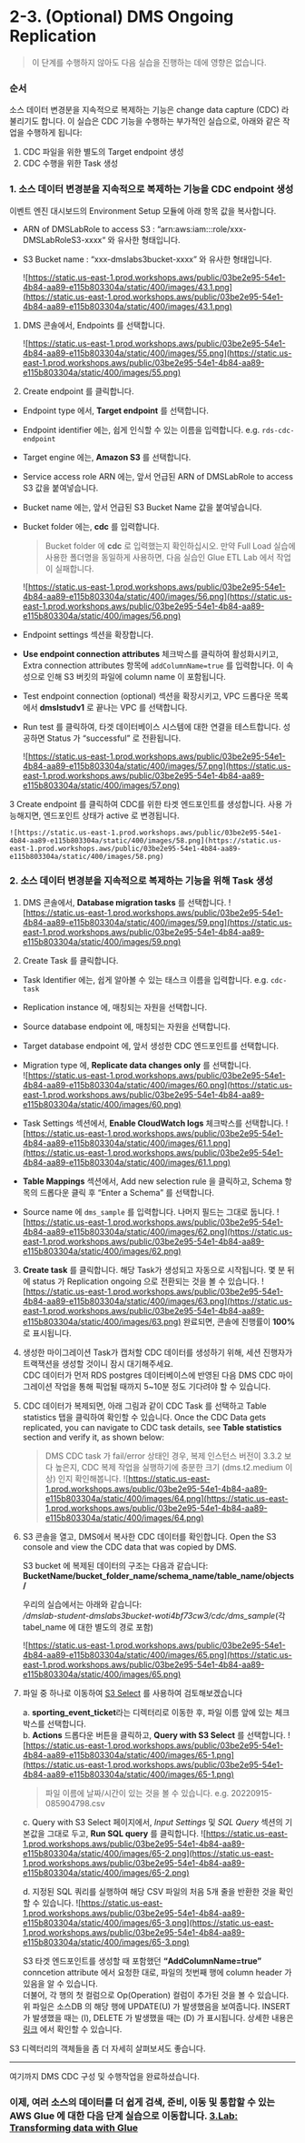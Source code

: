 # 2-3. (Optional) DMS Ongoing Replication

> 이 단계를 수행하지 않아도 다음 실습을 진행하는 데에 영향은 없습니다.

### 순서
소스 데이터 변경분을 지속적으로 복제하는 기능은 change data capture (CDC) 라 불리기도 합니다.
이 실습은 CDC 기능을 수행하는 부가적인 실습으로, 아래와 같은 작업을 수행하게 됩니다:

1. CDC 파일을 위한 별도의 Target endpoint 생성
2. CDC 수행을 위한 Task 생성

### 1. 소스 데이터 변경분을 지속적으로 복제하는 기능을  CDC endpoint 생성

이벤트 엔진 대시보드의 Environment Setup 모듈에 아래 항목 값을 복사합니다.

- ARN of DMSLabRole to access S3 : “arn:aws:iam::<account number>:role/xxx- DMSLabRoleS3-xxxx“ 와 유사한 형태입니다.
- S3 Bucket name : “xxx-dmslabs3bucket-xxxx” 와 유사한 형태입니다.
    
    ![https://static.us-east-1.prod.workshops.aws/public/03be2e95-54e1-4b84-aa89-e115b803304a/static/400/images/43.1.png](https://static.us-east-1.prod.workshops.aws/public/03be2e95-54e1-4b84-aa89-e115b803304a/static/400/images/43.1.png)
    
1. DMS 콘솔에서, Endpoints 를 선택합니다.
    
    ![https://static.us-east-1.prod.workshops.aws/public/03be2e95-54e1-4b84-aa89-e115b803304a/static/400/images/55.png](https://static.us-east-1.prod.workshops.aws/public/03be2e95-54e1-4b84-aa89-e115b803304a/static/400/images/55.png)
    

2. Create endpoint 를 클릭합니다.

- Endpoint type 에서, **Target endpoint** 를 선택합니다.
- Endpoint identifier 에는, 쉽게 인식할 수 있는 이름을 입력합니다. e.g. `rds-cdc-endpoint`
- Target engine 에는, **Amazon S3** 를 선택합니다.
- Service access role ARN 에는, 앞서 언급된 ARN of DMSLabRole to access S3 값을 붙여넣습니다.
- Bucket name 에는, 앞서 언급된 S3 Bucket Name 값을 붙여넣습니다.
- Bucket folder 에는, **cdc** 를 입력합니다.
  
  > Bucket folder 에 **cdc** 로 입력했는지 확인하십시오. 만약 Full Load 실습에 사용한 폴더명을 동일하게 사용하면, 다음 실습인 Glue ETL Lab 에서 작업이 실패합니다.

    ![https://static.us-east-1.prod.workshops.aws/public/03be2e95-54e1-4b84-aa89-e115b803304a/static/400/images/56.png](https://static.us-east-1.prod.workshops.aws/public/03be2e95-54e1-4b84-aa89-e115b803304a/static/400/images/56.png)

- Endpoint settings 섹션을 확장합니다.
- **Use endpoint connection attributes** 체크박스를 클릭하여 활성화시키고, Extra connection attributes 항목에 `addColumnName=true` 를 입력합니다. 이 속성으로 인해 S3 버킷의 파일에 column name 이 포함됩니다.
- Test endpoint connection (optional) 섹션을 확장시키고, VPC 드롭다운 목록에서 **dmslstudv1** 로 끝나는 VPC 를 선택합니다.
- Run test 를 클릭하여, 타겟 데이터베이스 시스템에 대한 연결을 테스트합니다. 성공하면 Status 가 “successful” 로 전환됩니다.
    
    ![https://static.us-east-1.prod.workshops.aws/public/03be2e95-54e1-4b84-aa89-e115b803304a/static/400/images/57.png](https://static.us-east-1.prod.workshops.aws/public/03be2e95-54e1-4b84-aa89-e115b803304a/static/400/images/57.png)
    
3 Create endpoint 를 클릭하여 CDC를 위한 타겟 엔드포인트를 생성합니다. 사용 가능해지면, 엔드포인트 상태가 active 로 변경됩니다.
    
    ![https://static.us-east-1.prod.workshops.aws/public/03be2e95-54e1-4b84-aa89-e115b803304a/static/400/images/58.png](https://static.us-east-1.prod.workshops.aws/public/03be2e95-54e1-4b84-aa89-e115b803304a/static/400/images/58.png)
    

### 2. 소스 데이터 변경분을 지속적으로 복제하는 기능을 위해 Task 생성

1. DMS 콘솔에서, **Database migration tasks** 를 선택합니다.
  ![https://static.us-east-1.prod.workshops.aws/public/03be2e95-54e1-4b84-aa89-e115b803304a/static/400/images/59.png](https://static.us-east-1.prod.workshops.aws/public/03be2e95-54e1-4b84-aa89-e115b803304a/static/400/images/59.png)
    
2. Create Task 를 클릭합니다.
  - Task Identifier 에는, 쉽게 알아볼 수 있는 태스크 이름을 입력합니다. e.g. `cdc-task`
  - Replication instance 에, 매칭되는 자원을 선택합니다.
  - Source database endpoint 에, 매칭되는 자원을 선택합니다.
  - Target database endpoint 에, 앞서 생성한 CDC 엔드포인트를 선택합니다.
  - Migration type 에, **Replicate data changes only** 를 선택합니다.   
  ![https://static.us-east-1.prod.workshops.aws/public/03be2e95-54e1-4b84-aa89-e115b803304a/static/400/images/60.png](https://static.us-east-1.prod.workshops.aws/public/03be2e95-54e1-4b84-aa89-e115b803304a/static/400/images/60.png)
    
  - Task Settings 섹션에서, **Enable CloudWatch logs** 체크박스를 선택합니다.
  ![https://static.us-east-1.prod.workshops.aws/public/03be2e95-54e1-4b84-aa89-e115b803304a/static/400/images/61.1.png](https://static.us-east-1.prod.workshops.aws/public/03be2e95-54e1-4b84-aa89-e115b803304a/static/400/images/61.1.png)

  - **Table Mappings** 섹션에서, Add new selection rule 을 클릭하고, Schema 항목의 드롭다운 클릭 후 “Enter a Schema” 를 선택합니다.
  - Source name 에 `dms_sample` 를 입력합니다. 나머지 필드는 그대로 둡니다.
  ![https://static.us-east-1.prod.workshops.aws/public/03be2e95-54e1-4b84-aa89-e115b803304a/static/400/images/62.png](https://static.us-east-1.prod.workshops.aws/public/03be2e95-54e1-4b84-aa89-e115b803304a/static/400/images/62.png)
    
3. **Create task** 를 클릭합니다. 해당 Task가 생성되고 자동으로 시작됩니다. 몇 분 뒤에 status 가 Replication ongoing 으로 전환되는 것을 볼 수 있습니다.
  ![https://static.us-east-1.prod.workshops.aws/public/03be2e95-54e1-4b84-aa89-e115b803304a/static/400/images/63.png](https://static.us-east-1.prod.workshops.aws/public/03be2e95-54e1-4b84-aa89-e115b803304a/static/400/images/63.png)
  완료되면, 콘솔에 진행률이 **100%** 로 표시됩니다. 

4. 생성한 마이그레이션 Task가 캡처할 CDC 데이터를 생성하기 위해, 세션 진행자가 트랙잭션을 생성할 것이니 잠시 대기해주세요.   
   CDC 데이터가 먼저 RDS postgres 데이터베이스에 반영된 다음 DMS CDC 마이그레이션 작업을 통해 픽업될 때까지 5~10분 정도 기다려야 할 수 있습니다.

5. CDC 데이터가 복제되면, 아래 그림과 같이 CDC Task 를 선택하고 Table statistics 탭을 클릭하여 확인할 수 있습니다.
   Once the CDC Data gets replicated, you can navigate to CDC task details, see **Table statistics** section and verify it, as shown below:
   > DMS CDC task 가 fail/error 상태인 경우, 복제 인스턴스 버전이 3.3.2 보다 높은지, CDC 복제 작업을 실행하기에 충분한 크기 (dms.t2.medium 이상) 인지 확인해봅니다.
  ![https://static.us-east-1.prod.workshops.aws/public/03be2e95-54e1-4b84-aa89-e115b803304a/static/400/images/64.png](https://static.us-east-1.prod.workshops.aws/public/03be2e95-54e1-4b84-aa89-e115b803304a/static/400/images/64.png)

6. S3 콘솔을 열고, DMS에서 복사한 CDC 데이터를 확인합니다. Open the S3 console and view the CDC data that was copied by DMS.

    S3 bucket 에 복제된 데이터의 구조는 다음과 같습니다:   
        **BucketName/bucket_folder_name/schema_name/table_name/objects/**
        
    우리의 실습에서는 아래와 같습니다:   
        */dmslab-student-dmslabs3bucket-woti4bf73cw3/cdc/dms_sample*(각 tabel_name 에 대한 별도의 경로 포함)

    ![https://static.us-east-1.prod.workshops.aws/public/03be2e95-54e1-4b84-aa89-e115b803304a/static/400/images/65.png](https://static.us-east-1.prod.workshops.aws/public/03be2e95-54e1-4b84-aa89-e115b803304a/static/400/images/65.png)

7. 파일 중 하나로 이동하여 [S3 Select](https://docs.aws.amazon.com/AmazonS3/latest/userguide/selecting-content-from-objects.html) 를 사용하여 검토해보겠습니다

   a. **sporting_event_ticket**라는 디렉터리로 이동한 후, 파일 이름 앞에 있는 체크박스를 선택합니다.   
   b. **Actions** 드롭다운 버튼을 클릭하고, **Query with S3 Select** 를 선택합니다.
   ![https://static.us-east-1.prod.workshops.aws/public/03be2e95-54e1-4b84-aa89-e115b803304a/static/400/images/65-1.png](https://static.us-east-1.prod.workshops.aws/public/03be2e95-54e1-4b84-aa89-e115b803304a/static/400/images/65-1.png)
   > 파일 이름에 날짜/시간이 있는 것을 볼 수 있습니다. e.g. 20220915-085904798.csv
   
   c. Query with S3 Select 페이지에서, *Input Settings* 및 *SQL Query* 섹션의 기본값을 그대로 두고, **Run SQL query** 를 클릭합니다.
   ![https://static.us-east-1.prod.workshops.aws/public/03be2e95-54e1-4b84-aa89-e115b803304a/static/400/images/65-2.png](https://static.us-east-1.prod.workshops.aws/public/03be2e95-54e1-4b84-aa89-e115b803304a/static/400/images/65-2.png)

   d. 지정된 SQL 쿼리를 실행하여 해당 CSV 파일의 처음 5개 줄을 반환한 것을 확인할 수 있습니다.
   ![https://static.us-east-1.prod.workshops.aws/public/03be2e95-54e1-4b84-aa89-e115b803304a/static/400/images/65-3.png](https://static.us-east-1.prod.workshops.aws/public/03be2e95-54e1-4b84-aa89-e115b803304a/static/400/images/65-3.png)

   S3 타겟 엔드포인트를 생성할 때 포함했던 **“AddColumnName=true”** conncetion attribute 에서 요청한 대로, 파일의 첫번째 행에 column header 가 있음을 알 수 있습니다.   
   더불어, 각 행의 첫 컬럼으로 Op(Operation) 컬럼이 추가된 것을 볼 수 있습니다. 위 파일은 소스DB 의 해당 행에 UPDATE(U) 가 발생했음을 보여줍니다. INSERT 가 발생했을 때는 (I), DELETE 가 발생했을 때는 (D) 가 표시됩니다. 상세한 내용은 [링크](https://docs.aws.amazon.com/dms/latest/userguide/CHAP_Target.S3.html) 에서 확인할 수 있습니다.

S3 디렉터리의 객체들을 좀 더 자세히 살펴보셔도 좋습니다.
*****
여기까지 DMS CDC 구성 및 수행작업을 완료하셨습니다.

### 이제, 여러 소스의 데이터를 더 쉽게 검색, 준비, 이동 및 통합할 수 있는 AWS Glue 에 대한 다음 단계 실습으로 이동합니다.   [3.Lab: Transforming data with Glue](../detail/3.Lab:TransformingdatawithGlue.md) ###
